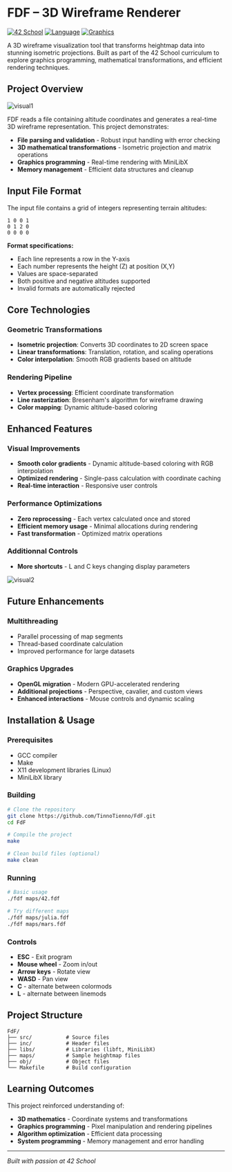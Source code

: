 # FDF – 3D Wireframe Renderer

[![42 School](https://img.shields.io/badge/42-School-000000?style=flat&logo=42&logoColor=white)](https://42.fr/)
[![Language](https://img.shields.io/badge/Language-C-blue)](https://en.wikipedia.org/wiki/C_(programming_language))
[![Graphics](https://img.shields.io/badge/Graphics-MiniLibX-green)](https://github.com/42Paris/minilibx-linux)

A 3D wireframe visualization tool that transforms heightmap data into stunning isometric projections. Built as part of the 42 School curriculum to explore graphics programming, mathematical transformations, and efficient rendering techniques.

## Project Overview

![visual1](/assets/visual1.gif)

FDF reads a file containing altitude coordinates and generates a real-time 3D wireframe representation. This project demonstrates:

- **File parsing and validation** - Robust input handling with error checking
- **3D mathematical transformations** - Isometric projection and matrix operations  
- **Graphics programming** - Real-time rendering with MiniLibX
- **Memory management** - Efficient data structures and cleanup

## Input File Format

The input file contains a grid of integers representing terrain altitudes:

```
1 0 0 1
0 1 2 0
0 0 0 0
```

**Format specifications:**
- Each line represents a row in the Y-axis
- Each number represents the height (Z) at position (X,Y)
- Values are space-separated
- Both positive and negative altitudes supported
- Invalid formats are automatically rejected

## Core Technologies

### Geometric Transformations
- **Isometric projection**: Converts 3D coordinates to 2D screen space
- **Linear transformations**: Translation, rotation, and scaling operations
- **Color interpolation**: Smooth RGB gradients based on altitude

### Rendering Pipeline
- **Vertex processing**: Efficient coordinate transformation
- **Line rasterization**: Bresenham's algorithm for wireframe drawing
- **Color mapping**: Dynamic altitude-based coloring

## Enhanced Features

### Visual Improvements
- **Smooth color gradients** - Dynamic altitude-based coloring with RGB interpolation
- **Optimized rendering** - Single-pass calculation with coordinate caching
- **Real-time interaction** - Responsive user controls

### Performance Optimizations
- **Zero reprocessing** - Each vertex calculated once and stored
- **Efficient memory usage** - Minimal allocations during rendering
- **Fast transformation** - Optimized matrix operations

### Additionnal Controls
- **More shortcuts** - L and C keys changing display parameters

![visual2](/assets/visual2.gif)

## Future Enhancements

### Multithreading
- Parallel processing of map segments
- Thread-based coordinate calculation
- Improved performance for large datasets

### Graphics Upgrades
- **OpenGL migration** - Modern GPU-accelerated rendering
- **Additional projections** - Perspective, cavalier, and custom views
- **Enhanced interactions** - Mouse controls and dynamic scaling

## Installation & Usage

### Prerequisites
- GCC compiler
- Make
- X11 development libraries (Linux)
- MiniLibX library

### Building
```bash
# Clone the repository
git clone https://github.com/TinnoTienno/FdF.git
cd FdF

# Compile the project
make

# Clean build files (optional)
make clean
```

### Running
```bash
# Basic usage
./fdf maps/42.fdf

# Try different maps
./fdf maps/julia.fdf
./fdf maps/mars.fdf
```

### Controls
- **ESC** - Exit program
- **Mouse wheel** - Zoom in/out
- **Arrow keys** - Rotate view
- **WASD** - Pan view
- **C** - alternate between colormods
- **L** - alternate between linemods

## Project Structure

```
FdF/
├── src/           # Source files
├── inc/           # Header files  
├── libs/          # Libraries (libft, MiniLibX)
├── maps/          # Sample heightmap files
├── obj/           # Object files
└── Makefile       # Build configuration
```

## Learning Outcomes

This project reinforced understanding of:
- **3D mathematics** - Coordinate systems and transformations
- **Graphics programming** - Pixel manipulation and rendering pipelines
- **Algorithm optimization** - Efficient data processing
- **System programming** - Memory management and error handling

---

*Built with passion at 42 School*


